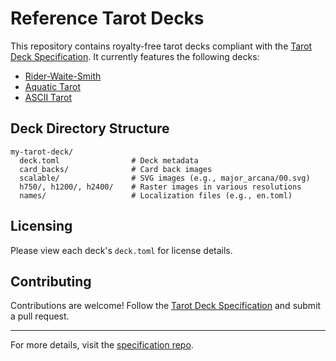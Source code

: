 # Reference Tarot Decks

This repository contains royalty-free tarot decks compliant with the [Tarot Deck Specification](https://github.com/arcanaland/specifications). It currently features the following decks:

- [Rider-Waite-Smith](https://en.wikipedia.org/wiki/Rider%E2%80%93Waite_Tarot)
- [Aquatic Tarot](http://www.aquatictarot.net/deck/tarot.html)
- [ASCII Tarot](https://github.com/lawreka/ascii-tarot)

## Deck Directory Structure

```
my-tarot-deck/
  deck.toml                # Deck metadata
  card_backs/              # Card back images
  scalable/                # SVG images (e.g., major_arcana/00.svg)
  h750/, h1200/, h2400/    # Raster images in various resolutions
  names/                   # Localization files (e.g., en.toml)
```

## Licensing

Please view each deck's `deck.toml` for license details.

## Contributing

Contributions are welcome! Follow the [Tarot Deck Specification](https://github.com/arcanaland/specifications) and submit a pull request. 

--- 

For more details, visit the [specification repo](https://github.com/arcanaland/specifications).
